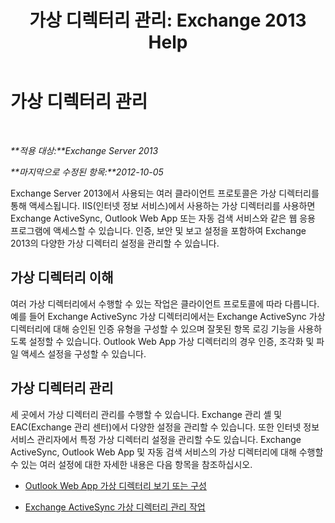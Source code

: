 ﻿---
title: '가상 디렉터리 관리: Exchange 2013 Help'
TOCTitle: 가상 디렉터리 관리
ms:assetid: 1af30fd5-621c-4acb-b6df-d8fa64d719ba
ms:mtpsurl: https://technet.microsoft.com/ko-kr/library/Ff952752(v=EXCHG.150)
ms:contentKeyID: 50482625
ms.date: 05/22/2018
mtps_version: v=EXCHG.150
ms.translationtype: MT
---

# 가상 디렉터리 관리

 

_**적용 대상:**Exchange Server 2013_

_**마지막으로 수정된 항목:**2012-10-05_

Exchange Server 2013에서 사용되는 여러 클라이언트 프로토콜은 가상 디렉터리를 통해 액세스됩니다. IIS(인터넷 정보 서비스)에서 사용하는 가상 디렉터리를 사용하면 Exchange ActiveSync, Outlook Web App 또는 자동 검색 서비스와 같은 웹 응용 프로그램에 액세스할 수 있습니다. 인증, 보안 및 보고 설정을 포함하여 Exchange 2013의 다양한 가상 디렉터리 설정을 관리할 수 있습니다.

## 가상 디렉터리 이해

여러 가상 디렉터리에서 수행할 수 있는 작업은 클라이언트 프로토콜에 따라 다릅니다. 예를 들어 Exchange ActiveSync 가상 디렉터리에서는 Exchange ActiveSync 가상 디렉터리에 대해 승인된 인증 유형을 구성할 수 있으며 잘못된 항목 로깅 기능을 사용하도록 설정할 수 있습니다. Outlook Web App 가상 디렉터리의 경우 인증, 조각화 및 파일 액세스 설정을 구성할 수 있습니다.

## 가상 디렉터리 관리

세 곳에서 가상 디렉터리 관리를 수행할 수 있습니다. Exchange 관리 셸 및 EAC(Exchange 관리 센터)에서 다양한 설정을 관리할 수 있습니다. 또한 인터넷 정보 서비스 관리자에서 특정 가상 디렉터리 설정을 관리할 수도 있습니다. Exchange ActiveSync, Outlook Web App 및 자동 검색 서비스의 가상 디렉터리에 대해 수행할 수 있는 여러 설정에 대한 자세한 내용은 다음 항목을 참조하십시오.

  - [Outlook Web App 가상 디렉터리 보기 또는 구성](view-or-configure-outlook-web-app-virtual-directories-exchange-2013-help.md)

  - [Exchange ActiveSync 가상 디렉터리 관리 작업](exchange-activesync-virtual-directory-management-tasks-exchange-2013-help.md)

